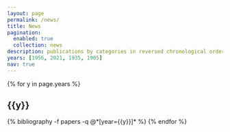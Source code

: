 ```yaml
---
layout: page
permalink: /news/
title: News
pagination:
  enabled: true
  collection: news
description: publications by categories in reversed chronological order. generated by jekyll-scholar.
years: [1956, 2021, 1935, 1905]
nav: true
---
```


<div class="publications">

{% for y in page.years %}
  <h2 class="year">{{y}}</h2>
  {% bibliography -f papers -q @*[year={{y}}]* %}
{% endfor %}

</div>

